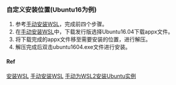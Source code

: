 ### 自定义安装位置(Ubuntu16为例)

1. 参考[手动安装WSL](https://learn.microsoft.com/zh-cn/windows/wsl/install-manual)，完成前四个步骤。
2. 在[手动安装WSL](https://learn.microsoft.com/zh-cn/windows/wsl/install-manual)中，下载发行版选择Ubuntu16.04下载appx文件。
3. 将下载完成的appx文件移至需要安装的位置，进行解压。
4. 解压完成后双击ubuntu1604.exe文件进行安装。

#### Ref
[安装WSL](https://learn.microsoft.com/zh-cn/windows/wsl/install-manual#step-4---download-the-linux-kernel-update-package)
[手动安装WSL](https://learn.microsoft.com/zh-cn/windows/wsl/install-manual)
[手动为WSL2安装Ubuntu实例](https://www.rainng.com/manually-install-ubuntu-wsl/)



